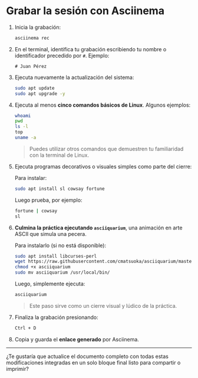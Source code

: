 

# Grabar la sesión con Asciinema

1. Inicia la grabación:

   ```bash
   asciinema rec
   ```

2. En el terminal, identifica tu grabación escribiendo tu nombre o identificador precedido por `#`.
   Ejemplo:

   ```
   # Juan Pérez
   ```

3. Ejecuta nuevamente la actualización del sistema:

   ```bash
   sudo apt update
   sudo apt upgrade -y
   ```

4. Ejecuta al menos **cinco comandos básicos de Linux**. Algunos ejemplos:

   ```bash
   whoami
   pwd
   ls -l
   top
   uname -a
   ```

   > Puedes utilizar otros comandos que demuestren tu familiaridad con la terminal de Linux.

5. Ejecuta programas decorativos o visuales simples como parte del cierre:

   Para instalar:

   ```bash
   sudo apt install sl cowsay fortune
   ```

   Luego prueba, por ejemplo:

   ```bash
   fortune | cowsay
   sl
   ```

6. **Culmina la práctica ejecutando `asciiquarium`**, una animación en arte ASCII que simula una pecera.

   Para instalarlo (si no está disponible):

   ```bash
   sudo apt install libcurses-perl
   wget https://raw.githubusercontent.com/cmatsuoka/asciiquarium/master/asciiquarium
   chmod +x asciiquarium
   sudo mv asciiquarium /usr/local/bin/
   ```

   Luego, simplemente ejecuta:

   ```bash
   asciiquarium
   ```

   > Este paso sirve como un cierre visual y lúdico de la práctica.

7. Finaliza la grabación presionando:

   ```bash
   Ctrl + D
   ```

8. Copia y guarda el **enlace generado** por Asciinema.

---

¿Te gustaría que actualice el documento completo con todas estas modificaciones integradas en un solo bloque final listo para compartir o imprimir?
